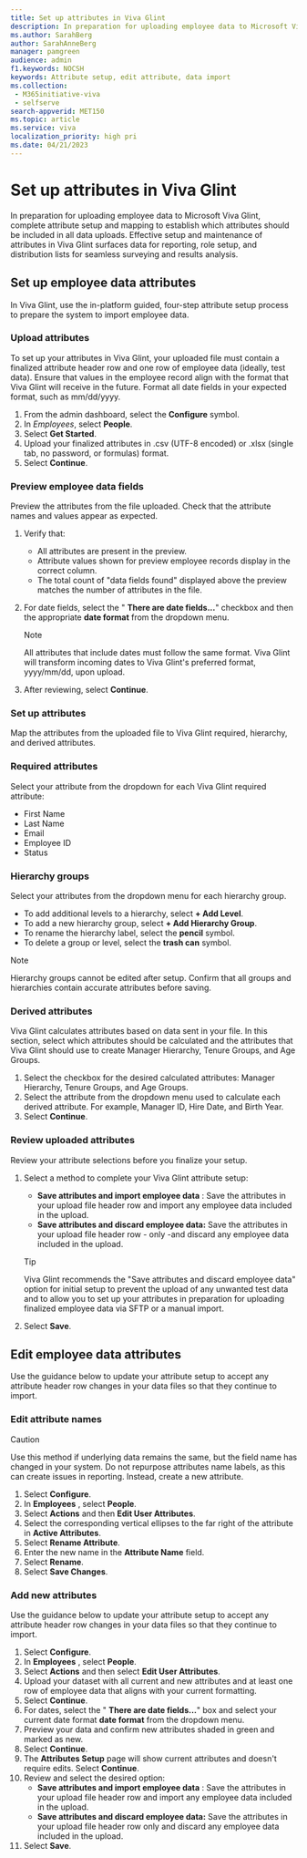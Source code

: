 ```yaml
---
title: Set up attributes in Viva Glint
description: In preparation for uploading employee data to Microsoft Viva Glint, perform attribute setup and mapping that will establish which attributes should be included in data uploads. 
ms.author: SarahBerg
author: SarahAnneBerg
manager: pamgreen
audience: admin
f1.keywords: NOCSH
keywords: Attribute setup, edit attribute, data import 
ms.collection: 
 - M365initiative-viva
 - selfserve
search-appverid: MET150
ms.topic: article
ms.service: viva
localization_priority: high pri
ms.date: 04/21/2023
---
```


# Set up attributes in Viva Glint

In preparation for uploading employee data to Microsoft Viva Glint, complete attribute setup and mapping to establish which attributes should be included in all data uploads. Effective setup and maintenance of attributes in Viva Glint surfaces data for reporting, role setup, and distribution lists for seamless surveying and results analysis.

## Set up employee data attributes

In Viva Glint, use the in-platform guided, four-step attribute setup process to prepare the system to import employee data.

### Upload attributes

To set up your attributes in Viva Glint, your uploaded file must contain a finalized attribute header row and one row of employee data (ideally, test data). Ensure that values in the employee record align with the format that Viva Glint will receive in the future. Format all date fields in your expected format, such as mm/dd/yyyy.

1. From the admin dashboard, select the **Configure** symbol.
2. In *Employees*, select **People**.
3. Select **Get Started**.
4. Upload your finalized attributes in .csv (UTF-8 encoded) or .xlsx (single tab, no password, or formulas) format.
5. Select **Continue**.

### Preview employee data fields

Preview the attributes from the file uploaded. Check that the attribute names and values appear as expected.

1. Verify that:
   - All attributes are present in the preview.
   - Attribute values shown for preview employee records display in the correct column.
   - The total count of "data fields found" displayed above the preview matches the number of attributes in the file.
2. For date fields, select the " **There are date fields...**" checkbox and then the appropriate **date format** from the dropdown menu.

   > [!NOTE]
   > All attributes that include dates must follow the same format. Viva Glint will transform incoming dates to Viva Glint's preferred format, yyyy/mm/dd, upon upload.

3. After reviewing, select **Continue**.

### Set up attributes

Map the attributes from the uploaded file to Viva Glint required, hierarchy, and derived attributes.

### Required attributes

Select your attribute from the dropdown for each Viva Glint required attribute:

- First Name
- Last Name
- Email
- Employee ID
- Status

### Hierarchy groups

Select your attributes from the dropdown menu for each hierarchy group.

- To add additional levels to a hierarchy, select **+ Add Level**.
- To add a new hierarchy group, select **+ Add Hierarchy Group**.
- To rename the hierarchy label, select the **pencil** symbol.
- To delete a group or level, select the **trash can** symbol.

> [!NOTE]
> Hierarchy groups cannot be edited after setup. Confirm that all groups and hierarchies contain accurate attributes before saving.

### Derived attributes

Viva Glint calculates attributes based on data sent in your file. In this section, select which attributes should be calculated and the attributes that Viva Glint should use to create Manager Hierarchy, Tenure Groups, and Age Groups.

1. Select the checkbox for the desired calculated attributes: Manager Hierarchy, Tenure Groups, and Age Groups.
2. Select the attribute from the dropdown menu used to calculate each derived attribute. For example, Manager ID, Hire Date, and Birth Year.
3. Select **Continue**.

### Review uploaded attributes

Review your attribute selections before you finalize your setup.

1. Select a method to complete your Viva Glint attribute setup:

   - **Save attributes and import employee data** : Save the attributes in your upload file header row and import any employee data included in the upload.
   - **Save attributes and discard employee data:** Save the attributes in your upload file header row - only -and discard any employee data included in the upload.

   > [!TIP]
   > Viva Glint recommends the "Save attributes and discard employee data" option for initial setup to prevent the upload of any unwanted test data and to allow you to set up your attributes in preparation for uploading finalized employee data via SFTP or a manual import.

2. Select **Save**.

## Edit employee data attributes

Use the guidance below to update your attribute setup to accept any attribute header row changes in your data files so that they continue to import.

### Edit attribute names

> [!CAUTION]
> Use this method if underlying data remains the same, but the field name has changed in your system. Do not repurpose attributes name labels, as this can create issues in reporting. Instead, create a new attribute.

1. Select **Configure**.
2. In **Employees** , select **People**.
3. Select **Actions** and then **Edit User Attributes**.
4. Select the corresponding vertical ellipses to the far right of the attribute in **Active Attributes**.
5. Select **Rename Attribute**.
6. Enter the new name in the **Attribute Name** field.
7. Select **Rename**.
8. Select **Save Changes**.

### Add new attributes

Use the guidance below to update your attribute setup to accept any attribute header row changes in your data files so that they continue to import.

1. Select **Configure**.
2. In **Employees** , select **People**.
3. Select **Actions** and then select **Edit User Attributes**.
4. Upload your dataset with all current and new attributes and at least one row of employee data that aligns with your current formatting.
5. Select **Continue**.
6. For dates, select the " **There are date fields...**" box and select your current date format **date format** from the dropdown menu.
7. Preview your data and confirm new attributes shaded in green and marked as new.
8. Select **Continue**.
9. The **Attributes Setup** page will show current attributes and doesn't require edits. Select **Continue**.
10. Review and select the desired option:
    - **Save attributes and import employee data** : Save the attributes in your upload file header row and import any employee data included in the upload.
    - **Save attributes and discard employee data:** Save the attributes in your upload file header row only and discard any employee data included in the upload.
11. Select **Save**.